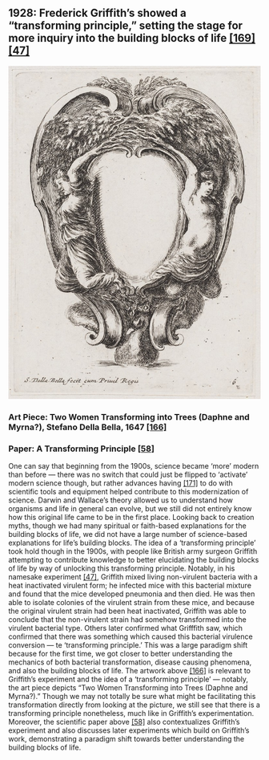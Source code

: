 ## 1928: Frederick Griffith’s showed a “transforming principle,” setting the stage for more inquiry into the building blocks of life [[169]](https://www.mun.ca/biology/scarr/Transformation_Experiment.html) [[47]](https://www.sciencedirect.com/topics/biochemistry-genetics-and-molecular-biology/griffiths-experiment)

![pic](/images/1928.jpg)

### Art Piece: Two Women Transforming into Trees (Daphne and Myrna?), Stefano Della Bella, 1647 [[166]](https://hvrd.art/o/72308)

### Paper: A Transforming Principle [[58]](https://www.cell.com/fulltext/S0092-8674(05)00042-5)

One can say that beginning from the 1900s, science became ‘more’ modern than before — there was no switch that could just be flipped to ‘activate’ modern science though, but rather advances having [[171]](https://www.wiley.com/en-us/The+Birth+of+Modern+Science-p-9780631227113) to do with scientific tools and equipment helped contribute to this modernization of science. Darwin and Wallace’s theory allowed us to understand how organisms and life in general can evolve, but we still did not entirely know how this original life came to be in the first place. Looking back to creation myths, though we had many spiritual or faith-based explanations for the building blocks of life, we did not have a large number of science-based explanations for life’s building blocks. The idea of a ‘transforming principle’ took hold though in the 1900s, with people like British army surgeon Griffith attempting to contribute knowledge to better elucidating the building blocks of life by way of unlocking this transforming principle. Notably, in his namesake experiment [[47]](https://www.sciencedirect.com/topics/biochemistry-genetics-and-molecular-biology/griffiths-experiment), Griffith mixed living non-virulent bacteria with a heat inactivated virulent form; he infected mice with this bacterial mixture and found that the mice developed pneumonia and then died. He was then able to isolate colonies of the virulent strain from these mice, and because the original virulent strain had been heat inactivated, Griffith was able to conclude that the non-virulent strain had somehow transformed into the virulent bacterial type. Others later confirmed what Grifffith saw, which confirmed that there was something which caused this bacterial virulence conversion — te ‘transforming principle.’ This was a large paradigm shift because for the first time, we got closer to better understanding the mechanics of both bacterial transformation, disease causing phenomena, and also the building blocks of life. The artwork above [[166]](https://hvrd.art/o/72308) is relevant to Griffith’s experiment and the idea of a ‘transforming principle’ — notably, the art piece depicts “Two Women Transforming into Trees (Daphne and Myrna?).” Though we may not totally be sure what might be facilitating this transformation directly from looking at the picture, we still see that there is a transforming principle nonetheless, much like in Griffith’s experimentation. Moreover, the scientific paper above [[58]](https://www.cell.com/fulltext/S0092-8674(05)00042-5) also contextualizes Griffith’s experiment and also discusses later experiments which build on Griffith’s work, demonstrating a paradigm shift towards better understanding the building blocks of life. 
